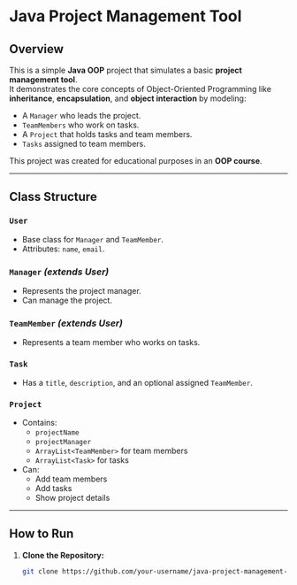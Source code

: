 #  Java Project Management Tool

##  Overview
This is a simple **Java OOP** project that simulates a basic **project management tool**.  
It demonstrates the core concepts of Object-Oriented Programming like **inheritance**, **encapsulation**, and **object interaction** by modeling:

- A `Manager` who leads the project.
- `TeamMembers` who work on tasks.
- A `Project` that holds tasks and team members.
- `Tasks` assigned to team members.

This project was created for educational purposes in an **OOP course**.

---

##  Class Structure

### `User`
- Base class for `Manager` and `TeamMember`.
- Attributes: `name`, `email`.

### `Manager` *(extends User)*
- Represents the project manager.
- Can manage the project.

### `TeamMember` *(extends User)*
- Represents a team member who works on tasks.

### `Task`
- Has a `title`, `description`, and an optional assigned `TeamMember`.

### `Project`
- Contains:
  - `projectName`
  - `projectManager`
  - `ArrayList<TeamMember>` for team members
  - `ArrayList<Task>` for tasks
- Can:
  - Add team members
  - Add tasks
  - Show project details

---

##  How to Run

1. **Clone the Repository:**
   ```bash
   git clone https://github.com/your-username/java-project-management-tool.git
